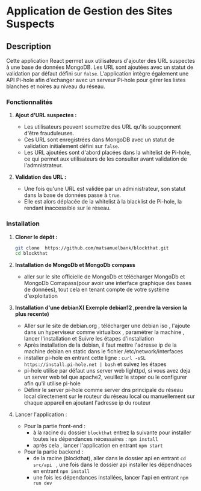 # Application de Gestion des Sites Suspects

## Description

Cette application React permet aux utilisateurs d'ajouter des URL suspectes à une base de données MongoDB. Les URL sont ajoutées avec un statut de validation par défaut défini sur `false`. L'application intègre également une API Pi-hole afin d'echanger avec un serveur Pi-hole pour gérer les listes blanches et noires au niveau du réseau.

### Fonctionnalités

1. **Ajout d'URL suspectes :**
   - Les utilisateurs peuvent soumettre des URL qu'ils soupçonnent d'être frauduleuses.
   - Ces URL sont enregistrées dans MongoDB avec un statut de validation initialement défini sur `false`.
   - Les URL ajoutées sont d'abord placées dans la whitelist de Pi-hole, ce qui permet aux utilisateurs de les consulter avant validation de   l'admnistrateur.

2. **Validation des URL :**
   - Une fois qu'une URL est validée par un administrateur, son statut dans la base de données passe à `true`.
   - Elle est alors déplacée de la whitelist à la blacklist de Pi-hole, la rendant inaccessible sur le réseau.

### Installation 

1. **Cloner le dépôt :**
   ```bash
   git clone  https://github.com/matsamuelbank/blockthat.git
   cd blockthat

2. **Installation de MongoDb et MongoDb compass**
    - aller sur le site officielle de MongoDb et télécharger  MongoDb et MongoDb Comapass(pour avoir une interface graphique des bases de données), tout cela en tenant compte de votre système d'exploitation


3. **Installation d'une debianX( Exemple debian12 ,prendre la version la plus recente)**
    - Aller sur le site de debian.org , télécharger une debian iso , l'ajoute dans un hyperviseur comme virtualbox , paramétrer la machine , lancer l'installation et Suivre les étapes d'installation
    - Après installation de la debian, il faut mettre l'adresse ip de la machine debian en static dans le fichier /etc/network/interfaces
    - installer  pi-hole en entrant cette ligne : `curl -sSL https://install.pi-hole.net | bash` et suivez les étapes
    - pi-hole utilise par défaut uns server web lighttpd, si vous avez deja un server web tel que apache2, veuillez le stoper ou le configurer afin qu'il utilise pi-hole
    - Définir le server pi-hole comme server dns principale du réseau local directement sur le routeur du réseau local ou manuellement sur chaque appareil en ajoutant l'adresse ip du routeur

4. Lancer l'application :
    - Pour la partie front-end :
        - à la racine du dossier `blockthat` entrez la suivante pour installer toutes les dépendances nécessaires : `npm install`
        - après cela , lancer l'application en entrant `npm start`
    - Pour la partie backend : 
        - de la racine (blockthat), aller dans le dossier api en entrant `cd src/api ` , une fois dans le dossier api installer les dépendnaces en entrant `npm install`
        - une fois les dépendances installées, lancer l'api en entrant `npm run dev` 
